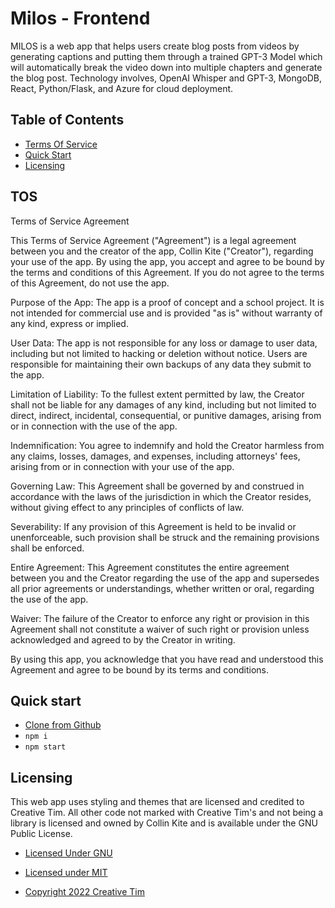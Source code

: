 # Milos - Frontend

MILOS is a web app that helps users create blog posts from videos by generating captions and putting them through a trained GPT-3 Model which will automatically break the video down into multiple chapters and generate the blog post. Technology involves, OpenAI Whisper and GPT-3, MongoDB, React, Python/Flask, and Azure for cloud deployment.

## Table of Contents

- [Terms Of Service](#TOS)
- [Quick Start](#quick-start)
- [Licensing](#licensing)

## TOS
Terms of Service Agreement

This Terms of Service Agreement ("Agreement") is a legal agreement between you and the creator of the app, Collin Kite ("Creator"), regarding your use of the app. By using the app, you accept and agree to be bound by the terms and conditions of this Agreement. If you do not agree to the terms of this Agreement, do not use the app.

Purpose of the App: The app is a proof of concept and a school project. It is not intended for commercial use and is provided "as is" without warranty of any kind, express or implied.

User Data: The app is not responsible for any loss or damage to user data, including but not limited to hacking or deletion without notice. Users are responsible for maintaining their own backups of any data they submit to the app.

Limitation of Liability: To the fullest extent permitted by law, the Creator shall not be liable for any damages of any kind, including but not limited to direct, indirect, incidental, consequential, or punitive damages, arising from or in connection with the use of the app.

Indemnification: You agree to indemnify and hold the Creator harmless from any claims, losses, damages, and expenses, including attorneys' fees, arising from or in connection with your use of the app.

Governing Law: This Agreement shall be governed by and construed in accordance with the laws of the jurisdiction in which the Creator resides, without giving effect to any principles of conflicts of law.

Severability: If any provision of this Agreement is held to be invalid or unenforceable, such provision shall be struck and the remaining provisions shall be enforced.

Entire Agreement: This Agreement constitutes the entire agreement between you and the Creator regarding the use of the app and supersedes all prior agreements or understandings, whether written or oral, regarding the use of the app.

Waiver: The failure of the Creator to enforce any right or provision in this Agreement shall not constitute a waiver of such right or provision unless acknowledged and agreed to by the Creator in writing.

By using this app, you acknowledge that you have read and understood this Agreement and agree to be bound by its terms and conditions.




## Quick start

- [Clone from Github](https://github.com/CollinKite/milos-web)
- `npm i`
- `npm start`


## Licensing
This web app uses styling and themes that are licensed and credited to Creative Tim. All other code not marked with Creative Tim's and not being a library is licensed and owned by Collin Kite and is available under the GNU Public License.

- [Licensed Under GNU](https://github.com/CollinKite/Milos-Web#file-structure:~:text=last%20week-,LICENSE,-Initial%20commit)

- [Licensed under MIT](https://github.com/creativetimofficial/blk-design-system-react/blob/main/LICENSE.md)

- [Copyright 2022 Creative Tim](https://www.creative-tim.com/?ref=blkdsr-readme)
